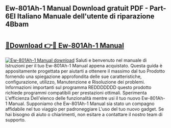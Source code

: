 ## Ew-801Ah-1 Manual Download gratuit PDF - Part-6EI Italiano Manuale dell'utente di riparazione 4Bbam

# <h2><a href="http://dfbcn2.blite.top/?on=Ew-801Ah-1+Manual">🔗Download 👉🔴 Ew-801Ah-1 Manual</a></h2>

[![Ew-801Ah-1 Manual download](https://i.imgur.com/lujVjoI.png)](http://dfbcn2.blite.top/?on=Ew-801Ah-1+Manual)
Saluti e benvenuto nel manuale di Istruzioni per il tuo Ew-801Ah-1 Manual appena acquistato. Questa guida è appositamente progettata per aiutarti a ottenere il massimo dal tuo Prodotto fornendo una spiegazione approfondita delle sue caratteristiche, configurazione, utilizzo, Manutenzione e Risoluzione dei problemi. Informazioni importanti sul programma REDDDDDDD questo prodotto richiede programmi compatibili per prestazioni ottimali. Sperimenta L'efficienza Dell'elenco delle funzionalità mentre usi il tuo nuovo Ew-801Ah-1 Manual. Supponiamo che Ew-801Ah-1 Manual sia stato un compagno affidabile nel tuo viaggio per padroneggiare L'uso del tuo nuovo gadget. Se hai bisogno di aiuto o chiarimenti, non esitare a contattare il nostro team di supporto.
